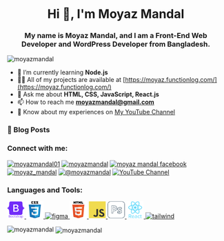 <h1 align="center">Hi 👋, I'm Moyaz Mandal</h1>
<h3 align="center">My name is Moyaz Mandal, and I am a Front-End Web Developer and WordPress Developer from Bangladesh.</h3>

<p align="left">
  <img src="https://komarev.com/ghpvc/?username=moyazmandal&label=Profile%20views&color=0e75b6&style=flat" alt="moyazmandal" />
</p>

- 🌱 I’m currently learning **Node.js**  
- 👨‍💻 All of my projects are available at [https://moyaz.functionlog.com/](https://moyaz.functionlog.com/)  
- 💬 Ask me about **HTML, CSS, JavaScript, React.js**  
- 📫 How to reach me **moyazmandal@gmail.com**  
- 📄 Know about my experiences on [My YouTube Channel](https://www.youtube.com/channel/UCZdzCXVa0l8QI5b8896779Q)

### 📝 Blog Posts
<!-- BLOG-POST-LIST:START -->
<!-- BLOG-POST-LIST:END -->

<h3 align="left">Connect with me:</h3>
<p align="left">
  <a href="https://twitter.com/moyazmandal01" target="blank"><img align="center" src="https://raw.githubusercontent.com/rahuldkjain/github-profile-readme-generator/master/src/images/icons/Social/twitter.svg" alt="moyazmandal01" height="30" width="40" /></a>
  <a href="https://linkedin.com/in/moyazmandal" target="blank"><img align="center" src="https://raw.githubusercontent.com/rahuldkjain/github-profile-readme-generator/master/src/images/icons/Social/linked-in-alt.svg" alt="moyazmandal" height="30" width="40" /></a>
  <a href="https://www.facebook.com/people/moyaz-mandal/pfbid0dhfhevu6zx3ywwfgnbamy1qj3ijpfm5sumw5a3jaxnurntqks96kfnyfbdfuhwabl/" target="blank"><img align="center" src="https://raw.githubusercontent.com/rahuldkjain/github-profile-readme-generator/master/src/images/icons/Social/facebook.svg" alt="moyaz mandal facebook" height="30" width="40" /></a>
  <a href="https://instagram.com/moyaz_mandal" target="blank"><img align="center" src="https://raw.githubusercontent.com/rahuldkjain/github-profile-readme-generator/master/src/images/icons/Social/instagram.svg" alt="moyaz_mandal" height="30" width="40" /></a>
  <a href="https://medium.com/@moyazmandal" target="blank"><img align="center" src="https://raw.githubusercontent.com/rahuldkjain/github-profile-readme-generator/master/src/images/icons/Social/medium.svg" alt="@moyazmandal" height="30" width="40" /></a>
  <a href="https://www.youtube.com/channel/UCZdzCXVa0l8QI5b8896779Q" target="blank"><img align="center" src="https://raw.githubusercontent.com/rahuldkjain/github-profile-readme-generator/master/src/images/icons/Social/youtube.svg" alt="YouTube Channel" height="30" width="40" /></a>
</p>

<h3 align="left">Languages and Tools:</h3>
<p align="left">
  <a href="https://getbootstrap.com" target="_blank" rel="noreferrer">
    <img src="https://raw.githubusercontent.com/devicons/devicon/master/icons/bootstrap/bootstrap-plain-wordmark.svg" alt="bootstrap" width="40" height="40"/>
  </a>
  <a href="https://www.w3schools.com/css/" target="_blank" rel="noreferrer">
    <img src="https://raw.githubusercontent.com/devicons/devicon/master/icons/css3/css3-original-wordmark.svg" alt="css3" width="40" height="40"/>
  </a>
  <a href="https://www.figma.com/" target="_blank" rel="noreferrer">
    <img src="https://www.vectorlogo.zone/logos/figma/figma-icon.svg" alt="figma" width="40" height="40"/>
  </a>
  <a href="https://www.w3.org/html/" target="_blank" rel="noreferrer">
    <img src="https://raw.githubusercontent.com/devicons/devicon/master/icons/html5/html5-original-wordmark.svg" alt="html5" width="40" height="40"/>
  </a>
  <a href="https://developer.mozilla.org/en-US/docs/Web/JavaScript" target="_blank" rel="noreferrer">
    <img src="https://raw.githubusercontent.com/devicons/devicon/master/icons/javascript/javascript-original.svg" alt="javascript" width="40" height="40"/>
  </a>
  <a href="https://www.photoshop.com/en" target="_blank" rel="noreferrer">
    <img src="https://raw.githubusercontent.com/devicons/devicon/master/icons/photoshop/photoshop-line.svg" alt="photoshop" width="40" height="40"/>
  </a>
  <a href="https://reactjs.org/" target="_blank" rel="noreferrer">
    <img src="https://raw.githubusercontent.com/devicons/devicon/master/icons/react/react-original-wordmark.svg" alt="react" width="40" height="40"/>
  </a>
  <a href="https://tailwindcss.com/" target="_blank" rel="noreferrer">
    <img src="https://www.vectorlogo.zone/logos/tailwindcss/tailwindcss-icon.svg" alt="tailwind" width="40" height="40"/>
  </a>
</p>

<p><img align="left" src="https://github-readme-stats.vercel.app/api/top-langs?username=moyazmandal&show_icons=true&locale=en&layout=compact" alt="moyazmandal" /></p>

<p>&nbsp;<img align="center" src="https://github-readme-stats.vercel.app/api?username=moyazmandal&show_icons=true&locale=en" alt="moyazmandal" /></p>

